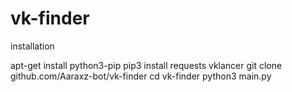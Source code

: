# vk-finder

installation

apt-get install python3-pip
pip3 install requests vklancer
git clone github.com/Aaraxz-bot/vk-finder
cd vk-finder
python3 main.py
